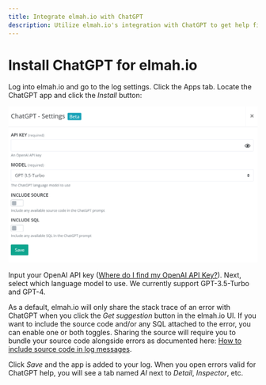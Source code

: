 ```yaml
---
title: Integrate elmah.io with ChatGPT
description: Utilize elmah.io's integration with ChatGPT to get help fixing errors. When installing the app you will get an AI tab where you can ask ChatGPT for help.
---
```


# Install ChatGPT for elmah.io

Log into elmah.io and go to the log settings. Click the Apps tab. Locate the ChatGPT app and click the *Install* button:

![Install ChatGPT App](images/apps/chatgpt/chatgpt-install.png)

Input your OpenAI API key (<a href="https://help.openai.com/en/articles/4936850-where-do-i-find-my-openai-api-key" target="_blank">Where do I find my OpenAI API Key?</a>). Next, select which language model to use. We currently support GPT-3.5-Turbo and GPT-4.

As a default, elmah.io will only share the stack trace of an error with ChatGPT when you click the *Get suggestion* button in the elmah.io UI. If you want to include the source code and/or any SQL attached to the error, you can enable one or both toggles. Sharing the source will require you to bundle your source code alongside errors as documented here: [How to include source code in log messages](how-to-include-source-code-in-log-messages.md).

Click *Save* and the app is added to your log. When you open errors valid for ChatGPT help, you will see a tab named *AI* next to *Detail*, *Inspector*, etc.